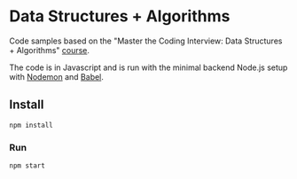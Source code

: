 # Data Structures + Algorithms 

Code samples based on the "Master the Coding Interview: Data Structures + Algorithms" [course](https://www.udemy.com/course/master-the-coding-interview-data-structures-algorithms). 

The code is in Javascript and is run with the minimal backend Node.js setup with [Nodemon](https://www.npmjs.com/package/nodemon) and [Babel](https://babeljs.io/).

## Install

```
npm install
```

### Run

```
npm start
```
